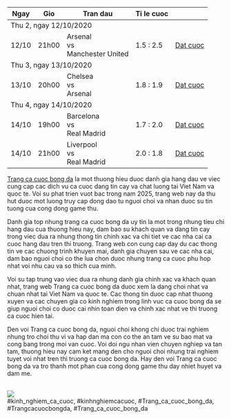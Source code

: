 <table>
<thead>
<tr>
<th>Ngay</th>
<th>Gio</th>
<th>Tran dau</th>
<th>Ti le cuoc</th>
<th></th>
</tr>
</thead>
<tbody>
<tr>
<td class="date" colspan="5">Thu 2, ngay 12/10/2020</td>
</tr>
<tr>
<td>12/10</td>
<td>21h00</td>
<td class="match">
<div class="team">

<div class="team-name">Arsenal</div>
</div>
<div class="vs">vs</div>
<div class="team">

<div class="team-name">Manchester United</div>
</div>
</td>
<td>1.5 : 2.5</td>
<td><a class="btn" href="#">Dat cuoc</a></td>
</tr>
<tr>
<td class="date" colspan="5">Thu 3, ngay 13/10/2020</td>
</tr>
<tr>
<td>13/10</td>
<td>20h00</td>
<td class="match">
<div class="team">

<div class="team-name">Chelsea</div>
</div>
<div class="vs">vs</div>
<div class="team">

<div class="team-name">Arsenal</div>
</div>
</td>
<td>1.8 : 1.9</td>
<td><a class="btn" href="#">Dat cuoc</a></td>
</tr>
<tr>
<td class="date" colspan="5">Thu 4, ngay 14/10/2020</td>
</tr>
<tr>
<td>14/10</td>
<td>19h00</td>
<td class="match">
<div class="team">

<div class="team-name">Barcelona</div>
</div>
<div class="vs">vs</div>
<div class="team">

<div class="team-name">Real Madrid</div>
</div>
</td>
<td>1.7 : 2.0</td>
<td><a class="btn" href="#">Dat cuoc</a></td>
</tr>
<tr>
<td>14/10</td>
<td>21h00</td>
<td class="match">
<div class="team">

<div class="team-name">Liverpool</div>
</div>
<div class="vs">vs</div>
<div class="team">

<div class="team-name">Real Madrid</div>
</div>
</td>
<td>2.0 : 1.8</td>
<td><a class="btn" href="#">Dat cuoc</a></td>
</tr>
</tbody>
</table><p><a href="https://affcup.net/">Trang ca cuoc bong da</a> la mot thuong hieu duoc danh gia hang dau ve viec cung cap cac dich vu ca cuoc dang tin cay va chat luong tai Viet Nam va quoc te. Voi su phat trien vuot bac trong nam 2025, trang web nay da thu hut duoc mot luong truy cap dong dao tu nguoi choi va nhan duoc su tin tuong cua cong dong game thu.

Danh gia top nhung trang ca cuoc bong da uy tin la mot trong nhung tieu chi hang dau cua thuong hieu nay, dam bao su khach quan va dang tin cay trong viec dua ra nhung thong tin chinh xac va chi tiet ve cac nha cai ca cuoc hang dau tren thi truong. Trang web con cung cap day du cac thong tin ve cac chuong trinh khuyen mai, danh gia chuyen sau ve cac nha cai, dam bao nguoi choi co the lua chon duoc nhung trang ca cuoc phu hop nhat voi nhu cau va so thich cua minh.

Voi su tap trung vao viec dua ra nhung danh gia chinh xac va khach quan nhat, trang web Trang ca cuoc bong da duoc xem la dang choi nhat va chuan nhat tai Viet Nam va quoc te. Cac thong tin duoc cap nhat thuong xuyen va cac chuyen gia co kinh nghiem trong linh vuc ca cuoc bong da se giup nguoi choi co duoc cai nhin toan dien va chinh xac nhat ve thi truong ca cuoc hien tai.

Den voi Trang ca cuoc bong da, nguoi choi khong chi duoc trai nghiem nhung tro choi thu vi va hap dan ma con co the an tam ve su bao mat va cong bang trong moi van cuoc. Voi doi ngu nhan vien chuyen nghiep va tan tam, thuong hieu nay cam ket mang den cho nguoi choi nhung trai nghiem tuyet voi nhat tren thi truong ca cuoc bong da. Hay den voi Trang ca cuoc bong da va tro thanh mot phan cua cong dong game thu day nhiet huyet va dam me.</p><br><img src="https://img.bongdako.com/assets/upload/football/league_match/images/163910677112.jpg"></br>
#kinh_nghiem_ca_cuoc, #kinhnghiemcacuoc, #Trang_ca_cuoc_bong_da, #Trangcacuocbongda, #Trang_ca_cuoc_bong_da

